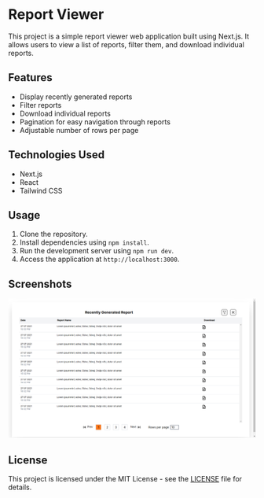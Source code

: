 # Report Viewer

This project is a simple report viewer web application built using Next.js. It allows users to view a list of reports, filter them, and download individual reports.

## Features

- Display recently generated reports
- Filter reports
- Download individual reports
- Pagination for easy navigation through reports
- Adjustable number of rows per page

## Technologies Used

- Next.js
- React
- Tailwind CSS


## Usage

1. Clone the repository.
2. Install dependencies using `npm install`.
3. Run the development server using `npm run dev`.
4. Access the application at `http://localhost:3000`.

## Screenshots

![Alt text](/public/image.png?raw=true "Optional Title")

## License

This project is licensed under the MIT License - see the [LICENSE](LICENSE) file for details.

